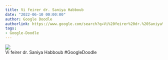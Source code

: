 ```yaml
---
title: Vi feirer dr. Saniya Habboub
date: "2022-06-10 00:00:00"
author: Google Doodle
authorlink: https://www.google.com/search?q=Vi%20feirer%20dr.%20Saniya%20Habboub
tags:
- Google-Doodle
---
```

<img src="https://www.google.com/logos/doodles/2022/celebrating-dr-saniya-habboub-6753651837109436.2-l.png" referrerpolicy="no-referrer"><br>Vi feirer dr. Saniya Habboub #GoogleDoodle